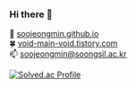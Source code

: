 ### Hi there 👋

🌱 <a href="https://soojeongmin.github.io"> soojeongmin.github.io <a></br>
🍀 <a href="https://void-main-void.tistory.com/">void-main-void.tistory.com<a></br>
📫 soojeongmin@soongsil.ac.kr

[![Solved.ac Profile](http://mazassumnida.wtf/api/v2/generate_badge?boj=soojeong)](https://solved.ac/soojeong/)
